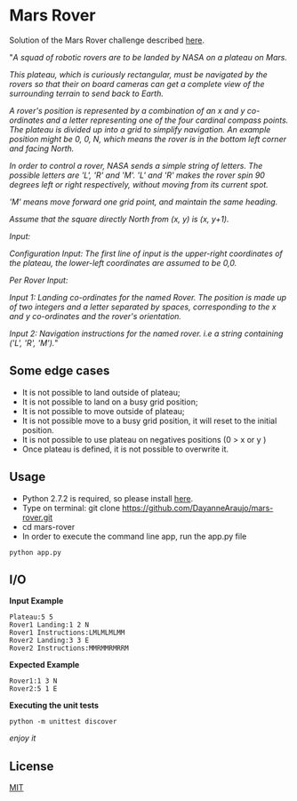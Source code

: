 # Mars Rover

Solution of the Mars Rover challenge described [here](https://github.com/abdulg/Mars-Rover).

"*A squad of robotic rovers are to be landed by NASA on a plateau on Mars.*

*This plateau, which is curiously rectangular, must be navigated by the rovers so that their on board cameras can get a complete view of the surrounding terrain to send back to Earth.*

*A rover's position is represented by a combination of an x and y co-ordinates and a letter representing one of the four cardinal compass points. The plateau is divided up into a grid to simplify navigation. An example position might be 0, 0, N, which means the rover is in the bottom left corner and facing North.*

*In order to control a rover, NASA sends a simple string of letters. The possible letters are 'L', 'R' and 'M'. 'L' and 'R' makes the rover spin 90 degrees left or right respectively, without moving from its current spot.*

*'M' means move forward one grid point, and maintain the same heading.*

*Assume that the square directly North from (x, y) is (x, y+1).*

*Input:*

*Configuration Input: The first line of input is the upper-right coordinates of the plateau, the lower-left coordinates are assumed to be 0,0.*

*Per Rover Input:*

*Input 1: Landing co-ordinates for the named Rover. The position is made up of two integers and a letter separated by spaces, corresponding to the x and y co-ordinates and the rover's orientation.*

*Input 2: Navigation instructions for the named rover. i.e a string containing ('L', 'R', 'M').*"

## Some edge cases
* It is not possible to land outside of plateau;
* It is not possible to land on a busy grid position;
* It is not possible to move outside of plateau;
* It is not possible move to a busy grid position, it will reset to the initial position.
* It is not possible to use plateau on negatives positions (0 > x or y )
* Once plateau is defined, it is not possible to overwrite it.

## Usage
* Python 2.7.2 is required, so please install [here](https://www.python.org/downloads/).
* Type on terminal: git clone https://github.com/DayanneAraujo/mars-rover.git
* cd mars-rover
* In order to execute the command line app, run the app.py file
```
python app.py
```
## I/O

**Input Example**
```
Plateau:5 5
Rover1 Landing:1 2 N
Rover1 Instructions:LMLMLMLMM
Rover2 Landing:3 3 E
Rover2 Instructions:MMRMMRMRRM
```
**Expected Example**
```
Rover1:1 3 N
Rover2:5 1 E
```
**Executing the unit tests**
```
python -m unittest discover
```

_enjoy it_

License
----

[MIT](https://opensource.org/licenses/MIT)